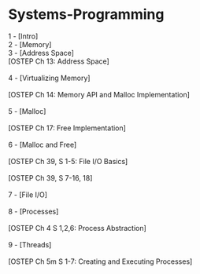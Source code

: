 # Systems-Programming

1 - [Intro]  <br/>
2 - [Memory]  <br/>
3 - [Address Space]  <br/>
  [OSTEP Ch 13: Address Space]  <br/>  
4 - [Virtualizing Memory]  <br/>  
  [OSTEP Ch 14: Memory API and Malloc Implementation]  <br/>  
5 - [Malloc]  <br/>  
  [OSTEP Ch 17: Free Implementation]  <br/>  
6 - [Malloc and Free]  <br/>  
  [OSTEP Ch 39, S 1-5: File I/O Basics]  <br/>  
  [OSTEP Ch 39, S 7-16, 18]  <br/>  
7 - [File I/O]  <br/>  
8 - [Processes]  <br/>  
  [OSTEP Ch 4 S 1,2,6: Process Abstraction]  <br/>  
9 - [Threads]  <br/>  
  [OSTEP Ch 5m S 1-7: Creating and Executing Processes]  <br/>  
